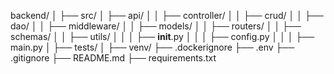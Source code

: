 backend/
│
├── src/
│   ├── api/
│   │   ├── controller/
│   │   ├── crud/
│   │   ├── dao/
│   │   ├── middleware/
│   │   ├── models/
│   │   ├── routers/
│   │   ├── schemas/
│   │   ├── utils/
│   │   │   ├── __init__.py
│   │   │   ├── config.py
│   │   │   ├── main.py
│   ├── tests/
│
├── venv/
├── .dockerignore
├── .env
├── .gitignore
├── README.md
├── requirements.txt